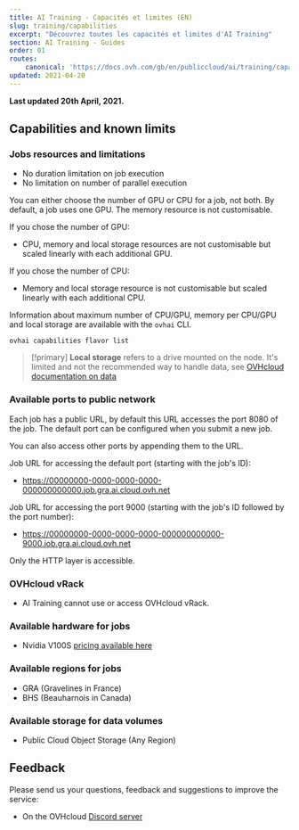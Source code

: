 ```yaml
---
title: AI Training - Capacités et limites (EN)
slug: training/capabilities
excerpt: "Découvrez toutes les capacités et limites d'AI Training"
section: AI Training - Guides
order: 01
routes:
    canonical: 'https://docs.ovh.com/gb/en/publiccloud/ai/training/capabilities/'
updated: 2021-04-20
---
```


**Last updated 20th April, 2021.**

## Capabilities and known limits

### Jobs resources and limitations

-   No duration limitation on job execution
-   No limitation on number of parallel execution

You can either choose the number of GPU or CPU for a job, not both.
By default, a job uses one GPU.
The memory resource is not customisable.

If you chose the number of GPU:

-   CPU, memory and local storage resources are not customisable but scaled linearly with each additional GPU.

If you chose the number of CPU:

-   Memory and local storage resource is not customisable but scaled linearly with each additional CPU.

Information about maximum number of CPU/GPU, memory per CPU/GPU and local storage are available with the `ovhai` CLI.

``` {.console}
ovhai capabilities flavor list
```

> [!primary]
> **Local storage** refers to a drive mounted on the node. It's limited and not the recommended way to handle data, see [OVHcloud documentation on data](https://docs.ovh.com/ca/fr/publiccloud/ai/data)

### Available ports to public network

Each job has a public URL, by default this URL accesses the port 8080 of the job. The default port can be configured when you submit a new job.

You can also access other ports by appending them to the URL.

Job URL for accessing the default port (starting with the job's ID):

-   https://00000000-0000-0000-0000-000000000000.job.gra.ai.cloud.ovh.net

Job URL for accessing the port 9000 (starting with the job's ID followed by the port number):

-   https://00000000-0000-0000-0000-000000000000-9000.job.gra.ai.cloud.ovh.net

Only the HTTP layer is accessible.

### OVHcloud vRack

-   AI Training cannot use or access OVHcloud vRack.

### Available hardware for jobs

-   Nvidia V100S [pricing available here](https://www.ovhcloud.com/fr-ca/public-cloud/prices/#ai-machine-learning)

### Available regions for jobs

-   GRA (Gravelines in France)
-   BHS (Beauharnois in Canada)

### Available storage for data volumes

-   Public Cloud Object Storage (Any Region)

## Feedback

Please send us your questions, feedback and suggestions to improve the service:

- On the OVHcloud [Discord server](https://discord.com/invite/vXVurFfwe9)

